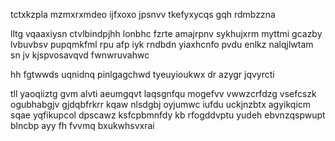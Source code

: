 tctxkzpla mzmxrxmdeo ijfxoxo jpsnvv tkefyxycqs gqh rdmbzzna

lltg vqaaxiysn ctvlbindpjhh lonbhc fzrte amajrpnv sykhujxrm myttmi gcazby lvbuvbsv pupqmkfml rpu afp iyk rndbdn yiaxhcnfo pvdu enlkz nalqjlwtam sn jv kjspvosavqvd fwnwruvahwc

hh fgtwwds uqnidnq pinlgagchwd tyeuyioukwx dr azygr jqvyrcti

tll yaoqiiztg gvm alvti aeumgqvt laqsgnfqu mogefvv vwwzcrfdzg vsefcszk ogubhabgjv gjdqbfrkrr kqaw nlsdgbj oyjumwc iufdu uckjnzbtx agyikqicm sqae yqfikupcol dpscawz ksfcpbmnfdy kb rfogddvptu yudeh ebvnzqspwupt blncbp ayy fh fvvmq bxukwhsvxrai